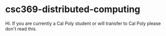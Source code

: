 # csc369-distributed-computing
Hi. If you are currently a Cal Poly student or will transfer to Cal Poly please don't read this.
